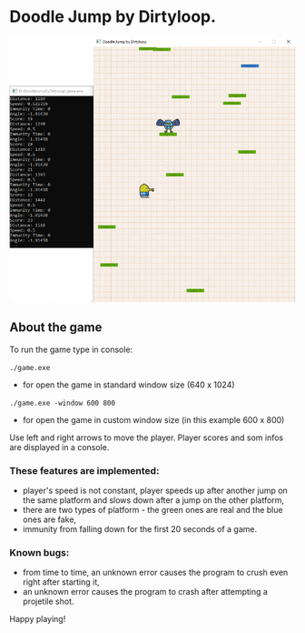# Doodle Jump by Dirtyloop.

![DoodleJumpGame](https://github.com/Dirtyloop/doodleJumpGame/blob/master/screen.png)

## About the game

To run the game type in console:

`
./game.exe
`

- for open the game in standard window size (640 x 1024)

`
./game.exe -window 600 800
`

- for open the game in custom window size (in this example 600 x 800)

Use left and right arrows to move the player.
Player scores and som infos are displayed in a console.

### These features are implemented:

- player's speed is not constant, player speeds up after another jump on the same platform and slows down after a jump on the other platform,
- there are two types of platform - the green ones are real and the blue ones are fake,
- immunity from falling down for the first 20 seconds of a game.

### Known bugs:

- from time to time, an unknown error causes the program to crush even right after starting it,
- an unknown error causes the program to crash after attempting a projetile shot.

Happy playing!
